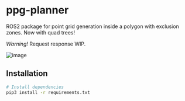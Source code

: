# ppg-planner

ROS2 package for point grid generation inside a polygon with exclusion zones. Now with quad trees!

*Warning!* Request response WIP.

![image](https://github.com/user-attachments/assets/ec84d6fb-880a-4f72-bfc2-365da9fa53e2)

## Installation

```bash
# Install dependencies
pip3 install -r requirements.txt
```